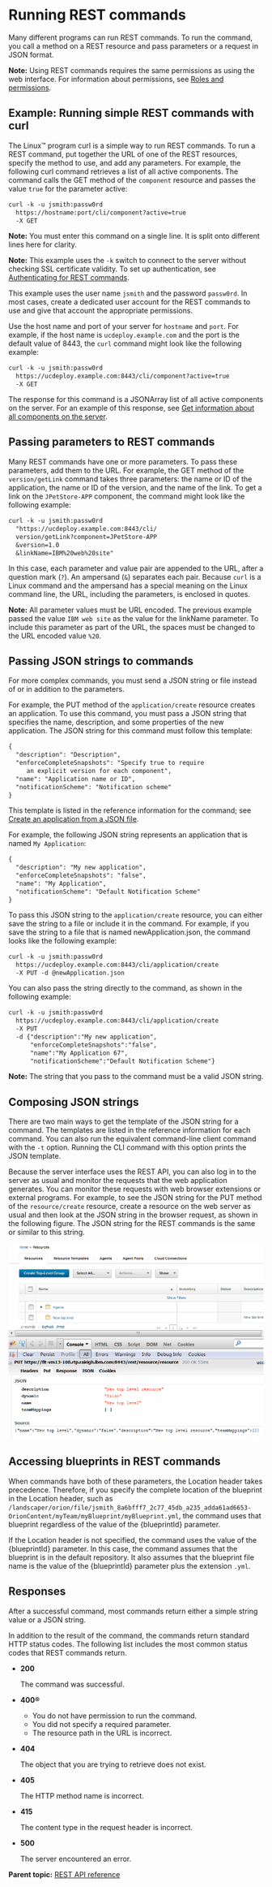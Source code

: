 # Running REST commands

Many different programs can run REST commands. To run the command, you call a method on a REST resource and pass parameters or a request in JSON format.

**Note:** Using REST commands requires the same permissions as using the web interface. For information about permissions, see [Roles and permissions](../../com.udeploy.admin.doc/topics/security_roles.md).

## Example: Running simple REST commands with curl

The Linux™ program curl is a simple way to run REST commands. To run a REST command, put together the URL of one of the REST resources, specify the method to use, and add any parameters. For example, the following curl command retrieves a list of all active components. The command calls the GET method of the `component` resource and passes the value `true` for the parameter active:

```
curl -k -u jsmith:passw0rd 
  https://hostname:port/cli/component?active=true 
  -X GET
```

**Note:** You must enter this command on a single line. It is split onto different lines here for clarity.

**Note:** This example uses the `-k` switch to connect to the server without checking SSL certificate validity. To set up authentication, see [Authenticating for REST commands](rest_api_ref_authenticating.md).

This example uses the user name `jsmith` and the password `passw0rd`. In most cases, create a dedicated user account for the REST commands to use and give that account the appropriate permissions.

Use the host name and port of your server for `hostname` and `port`. For example, if the host name is `ucdeploy.example.com` and the port is the default value of 8443, the `curl` command might look like the following example:

```
curl -k -u jsmith:passw0rd 
  https://ucdeploy.example.com:8443/cli/component?active=true 
  -X GET
```

The response for this command is a JSONArray list of all active components on the server. For an example of this response, see [Get information about all components on the server](../../com.udeploy.api.doc/topics/rest_cli_component_get.md).

## Passing parameters to REST commands

Many REST commands have one or more parameters. To pass these parameters, add them to the URL. For example, the GET method of the `version/getLink` command takes three parameters: the name or ID of the application, the name or ID of the version, and the name of the link. To get a link on the `JPetStore-APP` component, the command might look like the following example:

```
curl -k -u jsmith:passw0rd 
  "https://ucdeploy.example.com:8443/cli/
  version/getLink?component=JPetStore-APP
  &version=1.0
  &linkName=IBM%20web%20site"
```

In this case, each parameter and value pair are appended to the URL, after a question mark \(`?`\). An ampersand \(`&`\) separates each pair. Because `curl` is a Linux command and the ampersand has a special meaning on the Linux command line, the URL, including the parameters, is enclosed in quotes.

**Note:** All parameter values must be URL encoded. The previous example passed the value `IBM web site` as the value for the linkName parameter. To include this parameter as part of the URL, the spaces must be changed to the URL encoded value `%20`.

## Passing JSON strings to commands

For more complex commands, you must send a JSON string or file instead of or in addition to the parameters.

For example, the PUT method of the `application/create` resource creates an application. To use this command, you must pass a JSON string that specifies the name, description, and some properties of the new application. The JSON string for this command must follow this template:

```
{
  "description": "Description",
  "enforceCompleteSnapshots": "Specify true to require 
     an explicit version for each component",
  "name": "Application name or ID",
  "notificationScheme": "Notification scheme"
}
```

This template is listed in the reference information for the command; see [Create an application from a JSON file](../../com.udeploy.api.doc/topics/rest_cli_application_create_put.md).

For example, the following JSON string represents an application that is named `My Application`:

```
{
  "description": "My new application",
  "enforceCompleteSnapshots": "false",
  "name": "My Application",
  "notificationScheme": "Default Notification Scheme"
}
```

To pass this JSON string to the `application/create` resource, you can either save the string to a file or include it in the command. For example, if you save the string to a file that is named newApplication.json, the command looks like the following example:

```
curl -k -u jsmith:passw0rd 
  https://ucdeploy.example.com:8443/cli/application/create 
  -X PUT -d @newApplication.json
```

You can also pass the string directly to the command, as shown in the following example:

```
curl -k -u jsmith:passw0rd 
  https://ucdeploy.example.com:8443/cli/application/create 
  -X PUT 
  -d {"description":"My new application",
      "enforceCompleteSnapshots":"false",
      "name":"My Application 67",
      "notificationScheme":"Default Notification Scheme"}
```

**Note:** The string that you pass to the command must be a valid JSON string.

## Composing JSON strings

There are two main ways to get the template of the JSON string for a command. The templates are listed in the reference information for each command. You can also run the equivalent command-line client command with the `-t` option. Running the CLI command with this option prints the JSON template.

Because the server interface uses the REST API, you can also log in to the server as usual and monitor the requests that the web application generates. You can monitor these requests with web browser extensions or external programs. For example, to see the JSON string for the PUT method of the `resource/create` resource, create a resource on the web server as usual and then look at the JSON string in the browser request, as shown in the following figure. The JSON string for the REST commands is the same or similar to this string.

![Using a web browser extension to monitor the JSON strings that the server uses](../images/rest_api_ref_using_a.gif)

## Accessing blueprints in REST commands

When commands have both of these parameters, the Location header takes precedence. Therefore, if you specify the complete location of the blueprint in the Location header, such as `/landscaper/orion/file/jsmith_8a6bfff7_2c77_45db_a235_adda61ad6653-OrionContent/myTeam/myBlueprint/myBlueprint.yml`, the command uses that blueprint regardless of the value of the \{blueprintId\} parameter.

If the Location header is not specified, the command uses the value of the \{blueprintId\} parameter. In this case, the command assumes that the blueprint is in the default repository. It also assumes that the blueprint file name is the value of the \{blueprintId\} parameter plus the extension `.yml`.

## Responses

After a successful command, most commands return either a simple string value or a JSON string.

In addition to the result of the command, the commands return standard HTTP status codes. The following list includes the most common status codes that REST commands return.

-   **200**

    The command was successful.

-   **400®**

    -   You do not have permission to run the command.
    -   You did not specify a required parameter.
    -   The resource path in the URL is incorrect.
-   **404**

    The object that you are trying to retrieve does not exist.

-   **405**

    The HTTP method name is incorrect.

-   **415**

    The content type in the request header is incorrect.

-   **500**

    The server encountered an error.


**Parent topic:** [REST API reference](../../com.udeploy.reference.doc/topics/rest_api_ref_overview.md)

